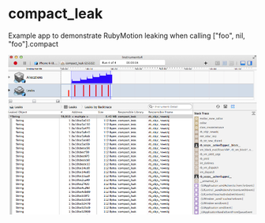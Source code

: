# compact_leak
Example app to demonstrate RubyMotion leaking when calling ["foo", nil, "foo"].compact

<img src="https://raw.githubusercontent.com/paulsturgess/compact_leak/master/Screen%20Shot%202015-01-17%20at%2014.32.24.png" />
